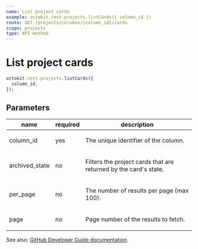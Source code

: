```yaml
---
name: List project cards
example: octokit.rest.projects.listCards({ column_id })
route: GET /projects/columns/{column_id}/cards
scope: projects
type: API method
---
```


# List project cards

```js
octokit.rest.projects.listCards({
  column_id,
});
```

## Parameters

<table>
  <thead>
    <tr>
      <th>name</th>
      <th>required</th>
      <th>description</th>
    </tr>
  </thead>
  <tbody>
    <tr><td>column_id</td><td>yes</td><td>

The unique identifier of the column.

</td></tr>
<tr><td>archived_state</td><td>no</td><td>

Filters the project cards that are returned by the card's state.

</td></tr>
<tr><td>per_page</td><td>no</td><td>

The number of results per page (max 100).

</td></tr>
<tr><td>page</td><td>no</td><td>

Page number of the results to fetch.

</td></tr>
  </tbody>
</table>

See also: [GitHub Developer Guide documentation](https://docs.github.com/enterprise-cloud@latest//rest/reference/projects#list-project-cards).
